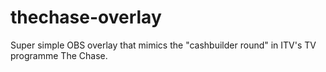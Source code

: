 # thechase-overlay
Super simple OBS overlay that mimics the "cashbuilder round" in ITV's TV programme The Chase.

